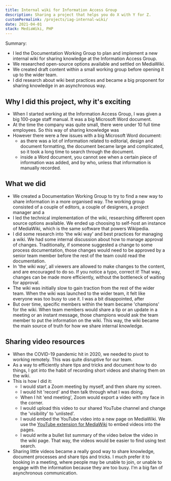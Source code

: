 ```yaml
---
title: Internal wiki for Information Access Group
description: Sharing a project that helps you do X with Y for Z.
customPermalink: /projects/iag-internal-wiki/
date: 2021-04-01
stack: MediaWiki, PHP
---
```


Summary: 
- I led the Documentation Working Group to plan and implement a new internal wiki for sharing knowledge at the Information Access Group.
- We researched open-source options available and settled on MediaWiki.
- We created draft content within a small working group before opening it up to the wider team.
- I did research about wiki best practices and became a big proponent for sharing knowledge in an asynchronous way.


## Why I did this project, why it's exciting
- When I started working at the Information Access Group, I was given a big
100-page staff manual. It was a big Microsoft Word document.
- At the time the company was quite small, there were under 10 full time
employees. So this way of sharing knowledge was 
- However there were a few issues with a big Microsoft Word document:
  - as there was a lot of information related to editorial, design and document
    formatting, the document became large and complicated, so it took a long
  time to search through the document.
  - inside a Word document, you cannot see when a certain piece of information
  was added, and by who, unless that information is manually recorded.


## What we did
- We created a Documentation Working Group to try to find a new way to share
information in a more organised way. The working group consisted of a couple of
editors, a couple of designers, a project manager and a
- I led the technical implementation of the wiki, researching different open
source options available. We ended up choosing to self-host an instance of
MediaWiki, which is the same software that powers Wikipedia.
- I did some research into 'the wiki way' and best practices for managing a
wiki. We had some internal discussion about how to manage approval of changes.
Traditionally, if someone suggested a change to some process
documentation, those changes would need to be approved by a senior team member
before the rest of the team could read the documentation. 
- In 'the wiki way', all viewers are allowed to make changes to the content, and
  are encouraged to do so. If you notice a typo, correct it! That way, changes
can be made more efficiently, without the bottleneck of waiting for approval.
- The wiki was initially slow to gain traction from the rest of the wider team. When
the wiki was launched to the wider team, it felt like everyone was too busy to
use it. I was a bit disappointed, after
- But over time, specific members within the team became 'champions' for the
wiki. When team members would share a tip or an update in a meeting or an
instant message, those champions would ask the team member to put the information on the wiki. This way, the wiki became the main source of truth for how we share internal knowledge.

## Sharing video resources
- When the COVID-19 pandemic hit in 2020, we needed to pivot to working
remotely. This was quite disruptive for our team.
- As a way to efficiently share tips and tricks and document how to do things, I
  got into the habit of recording short videos and sharing them on the wiki.
- This is how I did it:
  - I would start a Zoom meeting by myself, and then share my screen.
  - I would hit 'record' and then talk through what I was doing.
  - When I hit 'end meeting', Zoom would export a video with my face in the
  corner.
  - I would upload this video to our shared YouTube channel and change the
  'visibility' to 'unlisted'.
  - I would embed the YouTube video into a new page on MediaWiki. We use the
  [YouTube extension for
  MediaWiki](https://www.mediawiki.org/wiki/Extension:YouTube) to embed videos
  into the pages.
  - I would write a bullet list summary of the video below the video in the wiki
    page. That way, the videos would be easier to find using text search.
- Sharing little videos became a really good way to share knowledge, document
processes and share tips and tricks. I much prefer it to booking in a meeting,
where people may be unable to join, or unable to engage with the information
because they are too busy. I'm a big fan of asynchronous communication.
